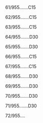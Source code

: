 61/955.......C15 


62/955.......C15 


63/955.......C15 


64/955.......D30 


65/955.......D30 


66/955.......C15 


67/955.......C15 


68/955.......D30 


69/955.......D30 


70/955.......D30 


71/955.......D30 


72/955.... 

